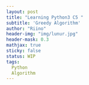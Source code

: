 ```yaml
---
layout: post
title: "Learning Python3 C5 "
subtitle: 'Greedy Algorithm'
author: "Riino"
header-img: "img/lunur.jpg"
header-mask: 0.3
mathjax: true
sticky: false
status: WIP
tags:
  Python
  Algorithm
---
```

